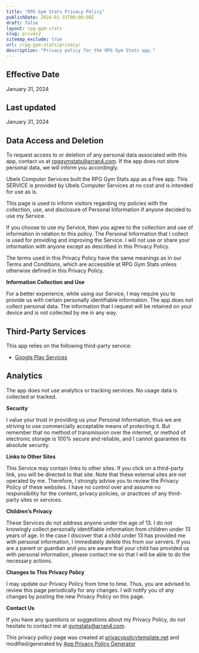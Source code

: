 ```yaml
---
title: "RPG Gym Stats Privacy Policy"
publishDate: 2024-01-31T00:00:00Z
draft: false
layout: rpg-gym-stats
slug: privacy
sitemap_exclude: true
url: /rpg-gym-stats/privacy/
description: "Privacy policy for the RPG Gym Stats app."
---
```


## Effective Date
January 31, 2024

## Last updated
January 31, 2024

## Data Access and Deletion
To request access to or deletion of any personal data associated with this app, contact us at rpggymstats@arran4.com. If the app does not store personal data, we will inform you accordingly.

Ubels Computer Services built the RPG Gym Stats app as a Free app. This SERVICE is provided by Ubels Computer Services at no cost and is intended for use as is.

This page is used to inform visitors regarding my policies with the collection, use, and disclosure of Personal Information if anyone decided to use my Service.

If you choose to use my Service, then you agree to the collection and use of information in relation to this policy. The Personal Information that I collect is used for providing and improving the Service. I will not use or share your information with anyone except as described in this Privacy Policy.

The terms used in this Privacy Policy have the same meanings as in our Terms and Conditions, which are accessible at RPG Gym Stats unless otherwise defined in this Privacy Policy.

**Information Collection and Use**

For a better experience, while using our Service, I may require you to provide us with certain personally identifiable information. The app does not collect personal data. The information that I request will be retained on your device and is not collected by me in any way.

## Third-Party Services

This app relies on the following third-party service:

- [Google Play Services](https://www.google.com/policies/privacy/)

## Analytics

The app does not use analytics or tracking services. No usage data is collected or tracked.

**Security**

I value your trust in providing us your Personal Information, thus we are striving to use commercially acceptable means of protecting it. But remember that no method of transmission over the internet, or method of electronic storage is 100% secure and reliable, and I cannot guarantee its absolute security.

**Links to Other Sites**

This Service may contain links to other sites. If you click on a third-party link, you will be directed to that site. Note that these external sites are not operated by me. Therefore, I strongly advise you to review the Privacy Policy of these websites. I have no control over and assume no responsibility for the content, privacy policies, or practices of any third-party sites or services.

**Children’s Privacy**

These Services do not address anyone under the age of 13. I do not knowingly collect personally identifiable information from children under 13 years of age. In the case I discover that a child under 13 has provided me with personal information, I immediately delete this from our servers. If you are a parent or guardian and you are aware that your child has provided us with personal information, please contact me so that I will be able to do the necessary actions.

**Changes to This Privacy Policy**

I may update our Privacy Policy from time to time. Thus, you are advised to review this page periodically for any changes. I will notify you of any changes by posting the new Privacy Policy on this page.

**Contact Us**

If you have any questions or suggestions about my Privacy Policy, do not hesitate to contact me at [gymstats@arran4.com](mailto:gymstats@arran4.com).

This privacy policy page was created at [privacypolicytemplate.net](https://privacypolicytemplate.net) and modified/generated by [App Privacy Policy Generator](https://app-privacy-policy-generator.nisrulz.com/)
